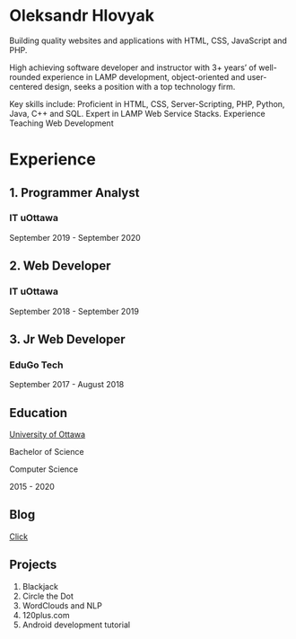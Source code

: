# Oleksandr Hlovyak

Building quality websites and applications with HTML, CSS, JavaScript and PHP.

High achieving software developer and instructor with 3+ years’ of well-rounded experience in LAMP development, object-oriented and user-centered design, seeks a position with a top technology firm.

Key skills include: Proficient in HTML, CSS, Server-Scripting, PHP, Python, Java, C++ and SQL. Expert in LAMP Web Service Stacks. Experience Teaching Web Development

# Experience

## 1. Programmer Analyst
### IT uOttawa
September 2019 - September 2020

## 2. Web Developer 
### IT uOttawa
September 2018 - September 2019

## 3. Jr Web Developer 
### EduGo Tech
September 2017 - August 2018


## Education

[University of Ottawa](https://www.uottawa.ca/en)

Bachelor of Science

Computer Science

2015 - 2020

## Blog

[Click](https://deesims.github.io/blog)

## Projects

1. Blackjack 
2. Circle the Dot
3. WordClouds and NLP
4. 120plus.com
5. Android development tutorial
